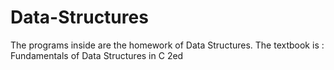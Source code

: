 # Data-Structures
The programs inside are the homework of Data Structures.
The textbook is : Fundamentals of Data Structures in C 2ed

